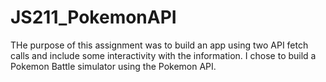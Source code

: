 # JS211_PokemonAPI

THe purpose of this assignment was to build an app using two API fetch calls and include some interactivity with the information.  I chose to build a Pokemon Battle simulator using the Pokemon API.  

